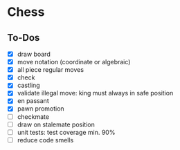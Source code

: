 # Chess

## To-Dos

- [x] draw board
- [x] move notation (coordinate or algebraic)
- [x] all piece regular moves
- [x] check
- [x] castling
- [x] validate illegal move: king must always in safe position
- [x] en passant
- [x] pawn promotion
- [ ] checkmate
- [ ] draw on stalemate position
- [ ] unit tests: test coverage min. 90%
- [ ] reduce code smells
